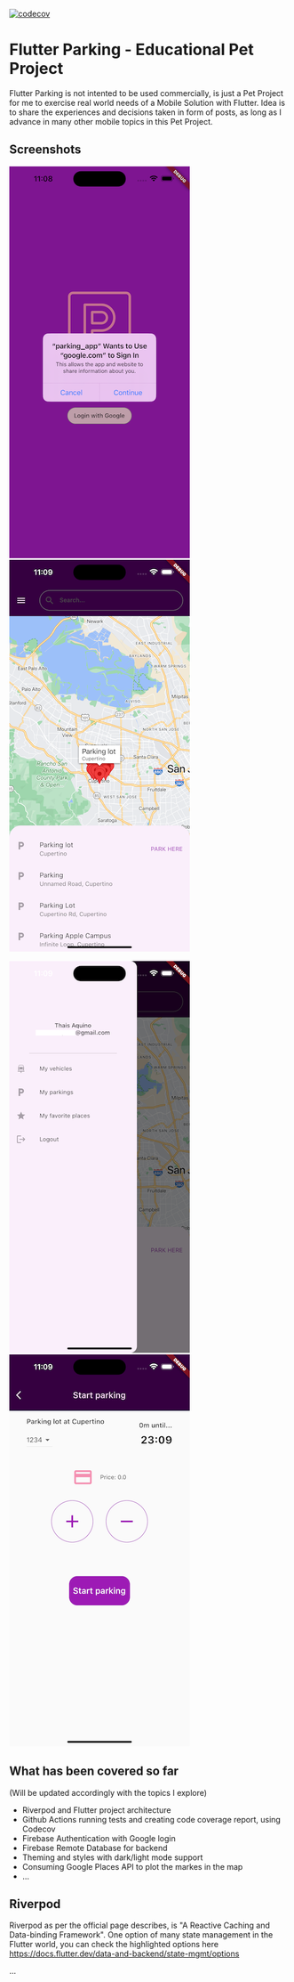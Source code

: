 [![codecov](https://codecov.io/gh/tasaquino/parking_app/branch/main/graph/badge.svg?token=EB2DJ9I1PQ)](https://codecov.io/gh/tasaquino/parking_app)

# Flutter Parking - Educational Pet Project

Flutter Parking is not intented to be used commercially, is just a Pet Project for me to exercise real world needs of a Mobile Solution with Flutter.
Idea is to share the experiences and decisions taken in form of posts, as long as I advance in many other mobile topics in this Pet Project.

## Screenshots

![Login Image](screenshots/login.png) ![Home Image](screenshots/home.png)

![Drawer Image](screenshots/drawer.png) ![Start Image](screenshots/start.png)



## What has been covered so far

(Will be updated accordingly with the topics I explore)

- Riverpod and Flutter project architecture
- Github Actions running tests and creating code coverage report, using Codecov
- Firebase Authentication with Google login
- Firebase Remote Database for backend
- Theming and styles with dark/light mode support
- Consuming Google Places API to plot the markes in the map
- ...

## Riverpod

Riverpod as per the official page describes, is "A Reactive Caching and Data-binding Framework". One option of many state management in the Flutter world, you can check the highlighted options here https://docs.flutter.dev/data-and-backend/state-mgmt/options

... 
